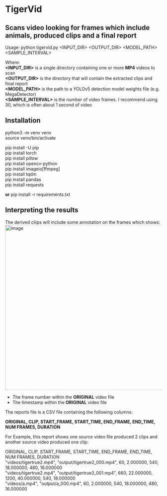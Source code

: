 # TigerVid
## Scans video looking for frames which include animals, produced clips and a final report

Usage: python tigervid.py <INPUT_DIR> <OUTPUT_DIR> <MODEL_PATH> <SAMPLE_INTERVAL>

Where:  
  **<INPUT_DIR>** is a single directory containing one or more **MP4** videos to scan  
  **<OUTPUT_DIR>** is the directory that will contain the extracted clips and final report  
  **<MODEL_PATH>** is the path to a YOLOv5 detection model weights file (e.g. MegaDetector)  
  **<SAMPLE_INTERVAL>** is the number of video frames.  I recommend using 30, which is often about 1 second of video 

## Installation

python3 -m venv venv  
source venv/bin/activate  
  
pip install -U pip  
pip install torch  
pip install pillow  
pip install opencv-python  
pip install imageio[ffmpeg]  
pip install tqdm  
pip install pandas  
pip install requests  

**or** pip install -r requirements.txt  



## Interpreting the results

The derived cliips will include some annotation on the frames which shows:  
<img width="529" alt="image" src="https://github.com/sheneman/animal_count/assets/3028345/17e3cdac-edba-4852-a821-314bec28c7ed">  

* The frame number within the **ORIGINAL** video file
* The timestamp within the **ORIGINAL** video file

The reports file is a CSV file containing the following columns:  

**ORIGINAL, CLIP, START_FRAME, START_TIME, END_FRAME, END_TIME, NUM FRAMES, DURATION**  

For Example, this report shows one source video file produced 2 clips and another source video produced one clip:  

ORIGINAL, CLIP, START_FRAME, START_TIME, END_FRAME, END_TIME, NUM FRAMES, DURATION  
"videos/tigertrue2.mp4", "output/tigertrue2_000.mp4", 60, 2.000000, 540, 18.000000, 480, 16.000000  
"videos/tigertrue2.mp4", "output/tigertrue2_001.mp4", 660, 22.000000, 1200, 40.000000, 540, 18.000000  
"videos/a.mp4", "output/a_000.mp4", 60, 2.000000, 540, 18.000000, 480, 16.000000  


